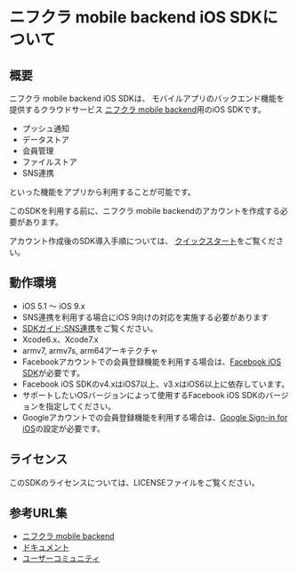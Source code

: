 # ニフクラ  mobile backend iOS SDKについて

## 概要

ニフクラ  mobile backend iOS SDKは、
モバイルアプリのバックエンド機能を提供するクラウドサービス
[ニフクラ  mobile backend](http://mb.cloud.nifty.com)用のiOS SDKです。

- プッシュ通知
- データストア
- 会員管理
- ファイルストア
- SNS連携

といった機能をアプリから利用することが可能です。

このSDKを利用する前に、ニフクラ mobile backendのアカウントを作成する必要があります。

アカウント作成後のSDK導入手順については、
[クイックスタート](https://mbaas.nifcloud.com/doc/quickstart_ios.html)をご覧ください。

## 動作環境

- iOS 5.1 〜 iOS 9.x
 - SNS連携を利用する場合にiOS 9向けの対応を実施する必要があります
 - [SDKガイド:SNS連携](https://mbaas.nifcloud.com/doc/current/sdkguide/ios/sns.html#iOS%209対応について)をご覧ください。
- Xcode6.x、Xcode7.x
- armv7, armv7s, arm64アーキテクチャ
- Facebookアカウントでの会員登録機能を利用する場合は、[Facebook iOS SDK](https://developers.facebook.com/docs/ios)が必要です。
 - Facebook iOS SDKのv4.xはiOS7以上、v3.xはiOS6以上に依存しています。
 - サポートしたいOSバージョンによって使用するFacebook iOS SDKのバージョンを指定してください。
- Googleアカウントでの会員登録機能を利用する場合は、[Google Sign-in for iOS](https://developers.google.com/identity/sign-in/ios/)の設定が必要です。


## ライセンス

このSDKのライセンスについては、LICENSEファイルをご覧ください。

## 参考URL集

- [ニフクラ  mobile backend](http://mb.cloud.nifty.com)
- [ドキュメント](https://mbaas.nifcloud.com/doc)
- [ユーザーコミュニティ](https://github.com/NIFCloud-mbaas/UserCommunity)



